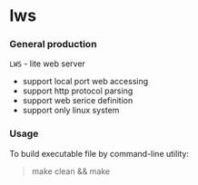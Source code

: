 # lws
### General production
`LWS` - lite web server
* support local port web accessing
* support http protocol parsing
* support web serice definition
* support only linux system

### Usage
To build executable file by command-line utility:
> make clean && make

